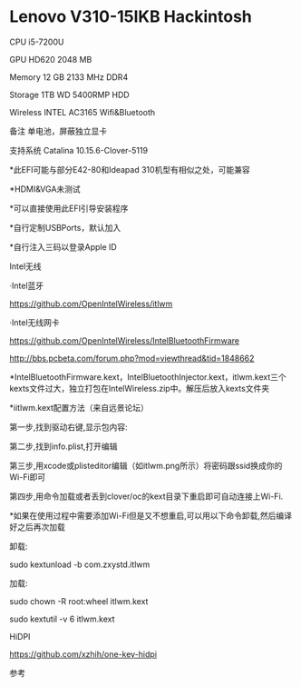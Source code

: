 # Lenovo V310-15IKB Hackintosh

CPU	i5-7200U

GPU	HD620 2048 MB

Memory	12 GB 2133 MHz DDR4

Storage	1TB WD 5400RMP HDD

Wireless	INTEL AC3165 Wifi&Bluetooth

备注	单电池，屏蔽独立显卡

支持系统	Catalina 10.15.6-Clover-5119

*此EFI可能与部分E42-80和Ideapad 310机型有相似之处，可能兼容

*HDMI&VGA未测试

*可以直接使用此EFI引导安装程序

*自行定制USBPorts，默认加入

*自行注入三码以登录Apple ID

Intel无线

·Intel蓝牙

https://github.com/OpenIntelWireless/itlwm

·Intel无线网卡

https://github.com/OpenIntelWireless/IntelBluetoothFirmware

http://bbs.pcbeta.com/forum.php?mod=viewthread&tid=1848662

*IntelBluetoothFirmware.kext，IntelBluetoothInjector.kext，itlwm.kext三个kexts文件过大，独立打包在IntelWireless.zip中。解压后放入kexts文件夹

*iitlwm.kext配置方法（来自远景论坛）

第一步,找到驱动右键,显示包内容:

第二步,找到info.plist,打开编辑

第三步,用xcode或plisteditor编辑（如itlwm.png所示）将密码跟ssid换成你的Wi-Fi即可

第四步,用命令加载或者丢到clover/oc的kext目录下重启即可自动连接上Wi-Fi.

*如果在使用过程中需要添加Wi-Fi但是又不想重启,可以用以下命令卸载,然后编译好之后再次加载

卸载: 

sudo kextunload -b com.zxystd.itlwm

加载: 

sudo chown -R root:wheel itlwm.kext

sudo kextutil -v 6 itlwm.kext


HiDPI

https://github.com/xzhih/one-key-hidpi

参考
